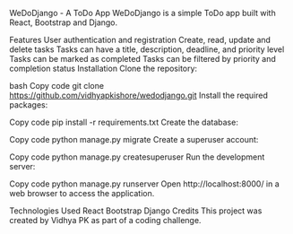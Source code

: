 WeDoDjango - A ToDo App
WeDoDjango is a simple ToDo app built with React, Bootstrap and Django.

Features
User authentication and registration
Create, read, update and delete tasks
Tasks can have a title, description, deadline, and priority level
Tasks can be marked as completed
Tasks can be filtered by priority and completion status
Installation
Clone the repository:

bash
Copy code
git clone https://github.com/vidhyapkishore/wedodjango.git
Install the required packages:

Copy code
pip install -r requirements.txt
Create the database:

Copy code
python manage.py migrate
Create a superuser account:

Copy code
python manage.py createsuperuser
Run the development server:

Copy code
python manage.py runserver
Open http://localhost:8000/ in a web browser to access the application.

Technologies Used
React
Bootstrap
Django
Credits
This project was created by Vidhya PK as part of a coding challenge.
